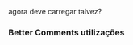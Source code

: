 agora deve carregar talvez?
### Better Comments utilizações

<!--IDEA: INFORMAÇÃO IMPORTANTE-->
<!--NOTE: ANOTAÇÃO SOBRE FUNCIONALIDADES-->
<!--TODO: ANOTAÇÃO DE COISAS PARA IMPLEMENTAR -->
<!--INFO:Titulos de informações-->
<!--HACK:Comentário ou código retirado-->
<!--BUG:Comentáro para reportar bug -->
<!--FIXME: COMENTÁRIO PARA CONCERTAR ALGO-->